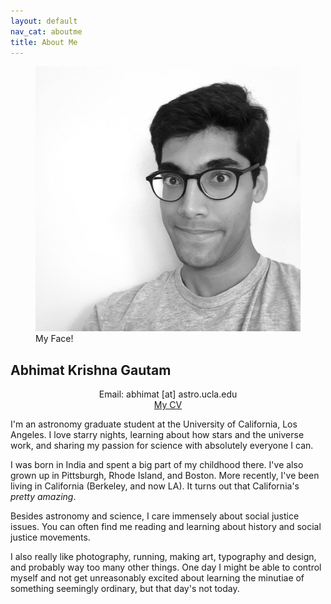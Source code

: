 ```yaml
---
layout: default
nav_cat: aboutme
title: About Me
---
```


<figure>
	<img src="./Face.jpg" alt="My Face!" title="My Face!" />
    <figcaption>My Face!</figcaption>
</figure>

## **Abhimat Krishna Gautam**
<center><p>Email: abhimat [at] astro.ucla.edu<br><a href='/cv/cv_abhimat.pdf'>My CV</a></p></center>

I'm an astronomy graduate student at the University of California, Los Angeles. I love starry nights, learning about how stars and the universe work, and sharing my passion for science with absolutely everyone I can.

I was born in India and spent a big part of my childhood there. I've also grown up in Pittsburgh, Rhode Island, and Boston. More recently, I've been living in California (Berkeley, and now LA). It turns out that California's *pretty amazing*.

Besides astronomy and science, I care immensely about social justice issues. You can often find me reading and learning about history and social justice movements.

I also really like photography, running, making art, typography and design, and probably way too many other things. One day I might be able to control myself and not get unreasonably excited about learning the minutiae of something seemingly ordinary, but that day's not today.